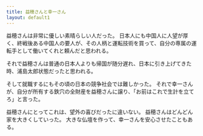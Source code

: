 ```yaml
---
title: 益穂さんと幸一さん
layout: default1
---
```

益穂さんは非常に優しい素晴らしい人だった。
日本人にも中国人に人望が厚く、終戦後ある中国人の要人が、その人柄と運転技術を買って、自分の専属の運転手として働いてくれと頼んだと思われる。

それで益穂さんは普通の日本人よりも帰国が随分遅れ、日本に引き上げてきた時、浦島太郎状態だったと思われる。

そして就職するにもその頃の日本の競争社会では難しかった。
それで幸一さんが、自分が所有する鉄穴の全財産を益穂さんに譲り、「お前はこれで生計を立てろ」と言った。

益穂さんにとってこれは、望外の喜びだったに違いない。
益穂さんはどんどん家を大きくしていった。
大きな仏壇を作って、幸一さんを安心させたこともある。
